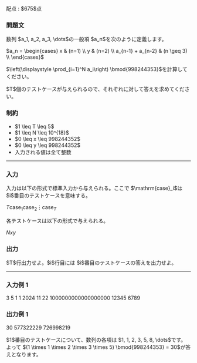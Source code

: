 
<div>

<span>

<span>

<p>
配点 : $675$点
</p>

<div>

<section>

### **問題文**

<p>
数列 $a_1, a_2, a_3, \dots$の一般項 $a_n$を次のように定義します。
</p>

<div>
$a_n = \begin{cases} x & (n=1) \\ y & (n=2) \\ a_{n-1} + a_{n-2} & (n \geq 3) \\ \end{cases}$
</div>

<p>
$\left(\displaystyle \prod_{i=1}^N a_i\right) \bmod{998244353}$を計算してください。
</p>

<p>
$T$個のテストケースが与えられるので、それぞれに対して答えを求めてください。
</p>

</section>

</div>

<div>

<section>

### **制約**

<ul>

<li>
$1 \leq T \leq 5$
</li>

<li>
$1 \leq N \leq 10^{18}$
</li>

<li>
$0 \leq x \leq 998244352$
</li>

<li>
$0 \leq y \leq 998244352$
</li>

<li>
入力される値は全て整数
</li>

</ul>

</section>

</div>

---

<div>

<div>

<section>

### **入力**

<p>
入力は以下の形式で標準入力から与えられる。ここで $\mathrm{case}_i$は $i$番目のテストケースを意味する。
</p>

<div>

$T$$\mathrm{case}_1$$\mathrm{case}_2$$\vdots$$\mathrm{case}_T$
</div>

<p>
各テストケースは以下の形式で与えられる。
</p>

<div>

$N$$x$$y$
</div>

</section>

</div>

<div>

<section>

### **出力**

<p>
$T$行出力せよ。$i$行目には $i$番目のテストケースの答えを出力せよ。
</p>

</section>

</div>

</div>

---

<div>

<section>

### **入力例 1**

<div>

3
5 1 1
2024 11 22
1000000000000000000 12345 6789

</div>

</section>

</div>

<div>

<section>

### **出力例 1**

<div>

30
577322229
726998219

</div>

<p>
$1$番目のテストケースについて、数列の各項は $1, 1, 2, 3, 5, 8, \dots$です。よって $(1 \times 1 \times 2 \times 3 \times 5) \bmod{998244353} = 30$が答えとなります。
</p>

</section>

</div>

</span>

</span>

</div>
